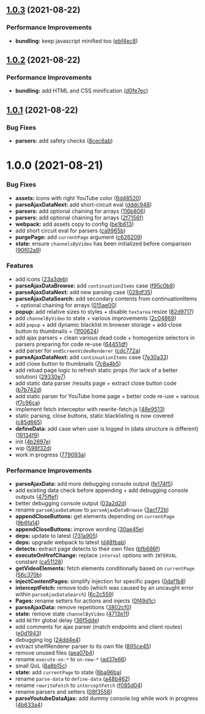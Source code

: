 ## [1.0.3](https://github.com/bamdadsabbagh/youtube-blacklist--extension/compare/v1.0.2...v1.0.3) (2021-08-22)


### Performance Improvements

* **bundling:** keep javascript minified too ([ebf4ec8](https://github.com/bamdadsabbagh/youtube-blacklist--extension/commit/ebf4ec86edd7d4d210ec51d7ab4270f65e7c7253))

## [1.0.2](https://github.com/bamdadsabbagh/youtube-blacklist--extension/compare/v1.0.1...v1.0.2) (2021-08-22)


### Performance Improvements

* **bundling:** add HTML and CSS minification ([d0fe7ec](https://github.com/bamdadsabbagh/youtube-blacklist--extension/commit/d0fe7ece6e66a6d7f368f0dcb730560dc783bc9f))

## [1.0.1](https://github.com/bamdadsabbagh/youtube-blacklist--extension/compare/v1.0.0...v1.0.1) (2021-08-22)


### Bug Fixes

* **parsers:** add safety checks ([8cec6ab](https://github.com/bamdadsabbagh/youtube-blacklist--extension/commit/8cec6ab96d5cbca3e46694767415f4a24c69fe75))

# 1.0.0 (2021-08-21)


### Bug Fixes

* **assets:** icons with right YouTube color ([6d48520](https://github.com/bamdadsabbagh/youtube-blacklist--extension/commit/6d48520e7516022b60ff04e06b082248d04d60fa))
* **parseAjaxDataNext:** add short-circuit eval ([dddc948](https://github.com/bamdadsabbagh/youtube-blacklist--extension/commit/dddc94871b895965a64bcf0ea441162a77466927))
* **parsers:** add optional chaining for arrays ([116b806](https://github.com/bamdadsabbagh/youtube-blacklist--extension/commit/116b806b5b45d6ca5052602c5b3336869c76836c))
* **parsers:** add optional chaining for arrays ([2f7156f](https://github.com/bamdadsabbagh/youtube-blacklist--extension/commit/2f7156f0a81579a0483af96c939dcb5264d96fb0))
* **webpack:** add assets copy to config ([be1b613](https://github.com/bamdadsabbagh/youtube-blacklist--extension/commit/be1b613cf4c36ce0372e98a9f663b30755e5034e))
* add short circuit eval for parsers ([ca9965b](https://github.com/bamdadsabbagh/youtube-blacklist--extension/commit/ca9965b061b0ad6a305c94d55835fef99cd9a03c))
* **purgePage:** add `currentPage` argument ([c626209](https://github.com/bamdadsabbagh/youtube-blacklist--extension/commit/c6262097ce6c5b99d53c75f42c9e8e346bb12c7e))
* **state:** ensure `channelsByVideo` has been initialized before comparison ([90f02a9](https://github.com/bamdadsabbagh/youtube-blacklist--extension/commit/90f02a9f6caf0fa6f96543987a1044d4e7269c25))


### Features

* add icons ([23a3deb](https://github.com/bamdadsabbagh/youtube-blacklist--extension/commit/23a3debb07ee3f4fb97502be332796bcbc6d2062))
* **parseAjaxDataBrowse:** add `continuationItems` case ([f95c0b8](https://github.com/bamdadsabbagh/youtube-blacklist--extension/commit/f95c0b89754f7a686543ad03ee68d9718287c6a7))
* **parseAjaxDataNext:** add new parsing case ([028df35](https://github.com/bamdadsabbagh/youtube-blacklist--extension/commit/028df355677b10458596b8477a374a7bc9de5aba))
* **parseAjaxDataSearch:** add secondary contents from continuationItems + optional chaining for arrays ([015ae00](https://github.com/bamdadsabbagh/youtube-blacklist--extension/commit/015ae00e7dfd1c01c4da9e08e0b19ca084e16ae3))
* **popup:** add relative sizes to styles + disable `textarea` resize ([82d9717](https://github.com/bamdadsabbagh/youtube-blacklist--extension/commit/82d9717b99f721496da630389e4d263bc0743851))
* add `channelByVideo` to state + various improvements ([2c04869](https://github.com/bamdadsabbagh/youtube-blacklist--extension/commit/2c048695dc9829f8c93c053665fa041a07064296))
* add `popup` + add dynamic blacklist in browser storage + add close button to thumbnails + ([1f00624](https://github.com/bamdadsabbagh/youtube-blacklist--extension/commit/1f00624c2954e4eff1d74003a4c7557014426e9c))
* add ajax parsers + clean various dead code + homogenize selectors in parsers preparing for code re-use ([64451df](https://github.com/bamdadsabbagh/youtube-blacklist--extension/commit/64451df40b8c085d545404eb0c2090ce0397dbd1))
* add parser for `endScreenVideoRenderer` ([cdc772a](https://github.com/bamdadsabbagh/youtube-blacklist--extension/commit/cdc772adc0647c6bcf31c07340fbea7bf8d06817))
* **parseAjaxDataNext:** add `continuationItems` case ([7e30a33](https://github.com/bamdadsabbagh/youtube-blacklist--extension/commit/7e30a33aaab57ad6285a25f20defaefcb47e9ec3))
* add close button to thumbnails ([7c8a4b5](https://github.com/bamdadsabbagh/youtube-blacklist--extension/commit/7c8a4b516df4dea2ad519069b76da873c19d7015))
* add reload page logic to refresh static props (for lack of a better solution) ([29330e7](https://github.com/bamdadsabbagh/youtube-blacklist--extension/commit/29330e7bc3b09a1c74b2c6e9a2e43f7bcf721321))
* add static data parser /results page + extract close button code ([b7b742d](https://github.com/bamdadsabbagh/youtube-blacklist--extension/commit/b7b742dea5b668126ac715b804bcc436ba7eb49f))
* add static parser for YouTube home page + better code re-use + various ([f7c96ca](https://github.com/bamdadsabbagh/youtube-blacklist--extension/commit/f7c96ca7392a1956b2b84a7787625e20ff522b61))
* implement fetch interceptor with rewrite-fetch.js ([48e9513](https://github.com/bamdadsabbagh/youtube-blacklist--extension/commit/48e9513cba1017cc0ec7a36f1a93ffc0b583008a))
* static parsing, close buttons, static blacklisting is now covered ([c85d665](https://github.com/bamdadsabbagh/youtube-blacklist--extension/commit/c85d665eddede172a9b413a24558a864ab5a9ebf))
* **defineData:** add case when user is logged in (data structure is different) ([19134f9](https://github.com/bamdadsabbagh/youtube-blacklist--extension/commit/19134f9e01764db3ea420d14bda8e12612a31156))
* init ([4b2697e](https://github.com/bamdadsabbagh/youtube-blacklist--extension/commit/4b2697e0376504da58dc98fcd77945db2be51d7b))
* wip ([598f32d](https://github.com/bamdadsabbagh/youtube-blacklist--extension/commit/598f32de6d2478ff8c2f603435ddbca63feff7f2))
* work in progress ([779093a](https://github.com/bamdadsabbagh/youtube-blacklist--extension/commit/779093a66cfb5b2e763c777eb22bacfbd40c5451))


### Performance Improvements

* **parseAjaxData:** add more debugging console output ([fe174f5](https://github.com/bamdadsabbagh/youtube-blacklist--extension/commit/fe174f5a21c7a918d653ec68a14f0ea4f1708810))
* add existing data check before appending + add debugging console outputs ([475ffef](https://github.com/bamdadsabbagh/youtube-blacklist--extension/commit/475ffef55a6696d4686b6643770bdce3a0a3cb1b))
* better debugging console output ([03a2d2d](https://github.com/bamdadsabbagh/youtube-blacklist--extension/commit/03a2d2d2ddef6d6f1cc8385ea9770ef4bb1d34ac))
* rename `parseAjaxDataHome` to `parseAjaxDataBrowse` ([3acf72b](https://github.com/bamdadsabbagh/youtube-blacklist--extension/commit/3acf72b76112c6fa0ba9b946c371b4c7f61e693f))
* **appendCloseButtons:** get elements depending on `currentPage` ([9b6fa14](https://github.com/bamdadsabbagh/youtube-blacklist--extension/commit/9b6fa14b28fe36fe2cce2f27e361b95994295ff8))
* **appendCloseButtons:** improve wording ([30ae45e](https://github.com/bamdadsabbagh/youtube-blacklist--extension/commit/30ae45ec7ea9fd4b3d38a5c136aeaa62580abc72))
* **deps:** update to latest ([731a905](https://github.com/bamdadsabbagh/youtube-blacklist--extension/commit/731a9053807abe1d65de2cd7d92980a9c0438ae9))
* **deps:** upgrade webpack to latest ([d48fbab](https://github.com/bamdadsabbagh/youtube-blacklist--extension/commit/d48fbab97a48a6cdab65c8ca638ba066261fb175))
* **detects:** extract page detects to their own files ([bfb686f](https://github.com/bamdadsabbagh/youtube-blacklist--extension/commit/bfb686f12cd9f2a81d7a30a25df9ccf7cf9a7389))
* **executeOnHrefChange:** replace `interval` options with `INTERVAL` constant ([ca51128](https://github.com/bamdadsabbagh/youtube-blacklist--extension/commit/ca51128f792f617964a7ea10961aac60b1dadbae))
* **getVideoElements:** fetch elements conditionally based on `currentPage` ([56c370b](https://github.com/bamdadsabbagh/youtube-blacklist--extension/commit/56c370b02a316624c26c00ede14ceb3a11297aef))
* **injectContentPages:** simplify injection for specific pages ([0daf1b8](https://github.com/bamdadsabbagh/youtube-blacklist--extension/commit/0daf1b8242e50d9bfa27a8d2fea60ad7ab4e2771))
* **interceptFetch:** remove todo (which was caused by an uncaught error within `parseAjaxDataSearch`) ([6c2c559](https://github.com/bamdadsabbagh/youtube-blacklist--extension/commit/6c2c55914c7111e7477e319fe2767a86777a4284))
* **Pages:** rename setters for actions and injects ([0f49d1c](https://github.com/bamdadsabbagh/youtube-blacklist--extension/commit/0f49d1ca6145da77306caa0af525b65a27422668))
* **parseAjaxData:** remove repetitions ([3802cf0](https://github.com/bamdadsabbagh/youtube-blacklist--extension/commit/3802cf03619866c951c87000c92819a5f7ecd29f))
* **state:** remove state `channelByVideo` ([4713e11](https://github.com/bamdadsabbagh/youtube-blacklist--extension/commit/4713e1139c2bfded244a2ed6cd2b83549f197381))
* add `RETRY` global delay ([36f5dde](https://github.com/bamdadsabbagh/youtube-blacklist--extension/commit/36f5ddea034b31f2250204e410c09908ff5c0df3))
* add comments for ajax parser (match endpoints and client routes) ([e0d1943](https://github.com/bamdadsabbagh/youtube-blacklist--extension/commit/e0d19435ae9deb94389c15c5fa38be6a94681202))
* debugging log ([24dd4e4](https://github.com/bamdadsabbagh/youtube-blacklist--extension/commit/24dd4e4bdfa67f0b6ed83fff7df8816f733c1f90))
* extract shelfRenderer parser to its own file ([895ce45](https://github.com/bamdadsabbagh/youtube-blacklist--extension/commit/895ce45b7d55ce326f7b567c35d796729a1dd0e4))
* remove unused files ([aea07b4](https://github.com/bamdadsabbagh/youtube-blacklist--extension/commit/aea07b487d80e3f6592b736aaa63c7814bcc65ef))
* rename `execute-on-*` to `on-new-*` ([ad37e66](https://github.com/bamdadsabbagh/youtube-blacklist--extension/commit/ad37e66b32199df4d23d3177217281fe87a9928f))
* small QoL ([8a8b15c](https://github.com/bamdadsabbagh/youtube-blacklist--extension/commit/8a8b15c47f994673db108ede62b020452ef1c141))
* **state:** add `currentPage` to state ([6ba96ba](https://github.com/bamdadsabbagh/youtube-blacklist--extension/commit/6ba96bafd52dd64951f33eb0f3e1800e6d20f261))
* rename `parse-data` to `define-data` ([a48b462](https://github.com/bamdadsabbagh/youtube-blacklist--extension/commit/a48b4624f52ab521cede882ffea5ae55ed2ee2d2))
* rename `rewriteFetch` to `interceptFetch` ([f085d04](https://github.com/bamdadsabbagh/youtube-blacklist--extension/commit/f085d04fbef460521c11a43b49b09a9fe8b498ec))
* rename parsers and setters ([08f3556](https://github.com/bamdadsabbagh/youtube-blacklist--extension/commit/08f35565fe876f787807d8d4555356392c5cdf6d))
* **parseYoutubeDataAjax:** add dummy console.log while work in progress ([4b633a4](https://github.com/bamdadsabbagh/youtube-blacklist--extension/commit/4b633a452b45ca104f9ab71b2a743a89c4650cf0))
